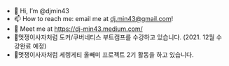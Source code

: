 - 👋 Hi, I’m @djmin43
- 📫 How to reach me: email me at dj.min43@gmail.com!
- 🦬 Meet me at https://dj-min43.medium.com/
- 🐳멋쟁이사자처럼 도커/쿠버네티스 부트캠프를 수강하고 있습니다. (2021. 12월 수강완료 예정)
- 🦁멋쟁이사자처럼 세렝게티 올빼미 프로젝트 2기 활동을 하고 있습니다.

<!---
djmin43/djmin43 is a ✨ special ✨ repository because its `README.md` (this file) appears on your GitHub profile.
You can click the Preview link to take a look at your changes.
--->
